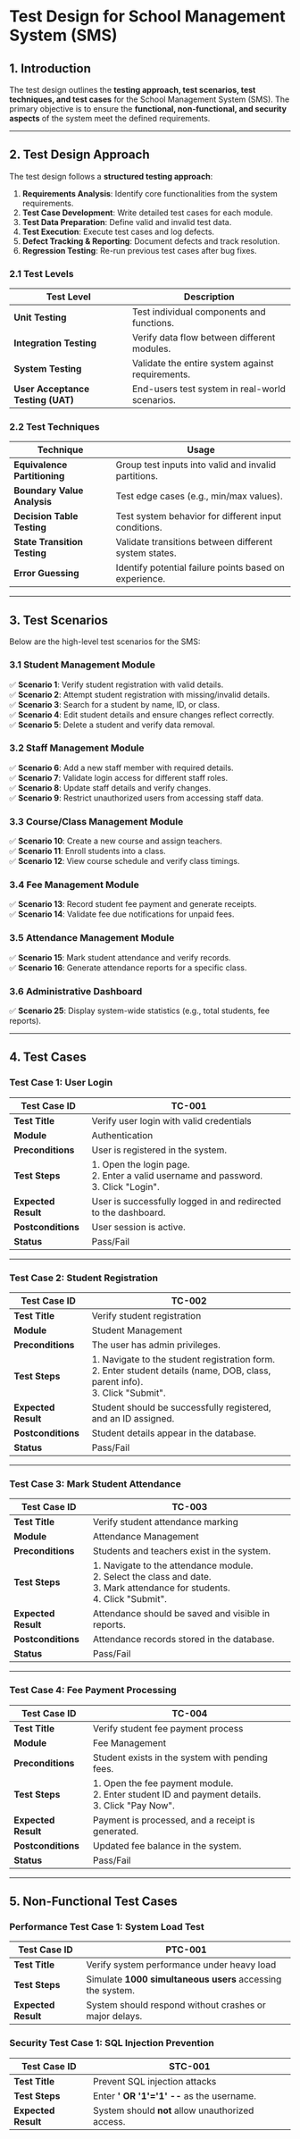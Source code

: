 # **Test Design for School Management System (SMS)**  

## **1. Introduction**  
The test design outlines the **testing approach, test scenarios, test techniques, and test cases** for the School Management System (SMS). The primary objective is to ensure the **functional, non-functional, and security aspects** of the system meet the defined requirements.  

---

## **2. Test Design Approach**  
The test design follows a **structured testing approach**:  
1. **Requirements Analysis**: Identify core functionalities from the system requirements.  
2. **Test Case Development**: Write detailed test cases for each module.  
3. **Test Data Preparation**: Define valid and invalid test data.  
4. **Test Execution**: Execute test cases and log defects.  
5. **Defect Tracking & Reporting**: Document defects and track resolution.  
6. **Regression Testing**: Re-run previous test cases after bug fixes.  

### **2.1 Test Levels**  
| **Test Level**  | **Description** |  
|---------------|----------------|  
| **Unit Testing** | Test individual components and functions. |  
| **Integration Testing** | Verify data flow between different modules. |  
| **System Testing** | Validate the entire system against requirements. |  
| **User Acceptance Testing (UAT)** | End-users test system in real-world scenarios. |  

### **2.2 Test Techniques**  
| **Technique** | **Usage** |  
|--------------|---------|  
| **Equivalence Partitioning** | Group test inputs into valid and invalid partitions. |  
| **Boundary Value Analysis** | Test edge cases (e.g., min/max values). |  
| **Decision Table Testing** | Test system behavior for different input conditions. |  
| **State Transition Testing** | Validate transitions between different system states. |  
| **Error Guessing** | Identify potential failure points based on experience. |  

---

## **3. Test Scenarios**  
Below are the high-level test scenarios for the SMS:  

### **3.1 Student Management Module**  
✅ **Scenario 1**: Verify student registration with valid details.  
✅ **Scenario 2**: Attempt student registration with missing/invalid details.  
✅ **Scenario 3**: Search for a student by name, ID, or class.  
✅ **Scenario 4**: Edit student details and ensure changes reflect correctly.  
✅ **Scenario 5**: Delete a student and verify data removal.  

### **3.2 Staff Management Module**  
✅ **Scenario 6**: Add a new staff member with required details.  
✅ **Scenario 7**: Validate login access for different staff roles.  
✅ **Scenario 8**: Update staff details and verify changes.  
✅ **Scenario 9**: Restrict unauthorized users from accessing staff data.  

### **3.3 Course/Class Management Module**  
✅ **Scenario 10**: Create a new course and assign teachers.  
✅ **Scenario 11**: Enroll students into a class.  
✅ **Scenario 12**: View course schedule and verify class timings.  

### **3.4 Fee Management Module**  
✅ **Scenario 13**: Record student fee payment and generate receipts.  
✅ **Scenario 14**: Validate fee due notifications for unpaid fees.  

### **3.5 Attendance Management Module**  
✅ **Scenario 15**: Mark student attendance and verify records.  
✅ **Scenario 16**: Generate attendance reports for a specific class.  


### **3.6 Administrative Dashboard**  
✅ **Scenario 25**: Display system-wide statistics (e.g., total students, fee reports).  

---

## **4. Test Cases**  

### **Test Case 1: User Login**  
| **Test Case ID** | TC-001 |  
|----------------|---------|  
| **Test Title** | Verify user login with valid credentials |  
| **Module** | Authentication |  
| **Preconditions** | User is registered in the system. |  
| **Test Steps** | 1. Open the login page. <br> 2. Enter a valid username and password. <br> 3. Click "Login". |  
| **Expected Result** | User is successfully logged in and redirected to the dashboard. |  
| **Postconditions** | User session is active. |  
| **Status** | Pass/Fail |  

---

### **Test Case 2: Student Registration**  
| **Test Case ID** | TC-002 |  
|----------------|---------|  
| **Test Title** | Verify student registration |  
| **Module** | Student Management |  
| **Preconditions** | The user has admin privileges. |  
| **Test Steps** | 1. Navigate to the student registration form. <br> 2. Enter student details (name, DOB, class, parent info). <br> 3. Click "Submit". |  
| **Expected Result** | Student should be successfully registered, and an ID assigned. |  
| **Postconditions** | Student details appear in the database. |  
| **Status** | Pass/Fail |  

---

### **Test Case 3: Mark Student Attendance**  
| **Test Case ID** | TC-003 |  
|----------------|---------|  
| **Test Title** | Verify student attendance marking |  
| **Module** | Attendance Management |  
| **Preconditions** | Students and teachers exist in the system. |  
| **Test Steps** | 1. Navigate to the attendance module. <br> 2. Select the class and date. <br> 3. Mark attendance for students. <br> 4. Click "Submit". |  
| **Expected Result** | Attendance should be saved and visible in reports. |  
| **Postconditions** | Attendance records stored in the database. |  
| **Status** | Pass/Fail |  

---

### **Test Case 4: Fee Payment Processing**  
| **Test Case ID** | TC-004 |  
|----------------|---------|  
| **Test Title** | Verify student fee payment process |  
| **Module** | Fee Management |  
| **Preconditions** | Student exists in the system with pending fees. |  
| **Test Steps** | 1. Open the fee payment module. <br> 2. Enter student ID and payment details. <br> 3. Click "Pay Now". |  
| **Expected Result** | Payment is processed, and a receipt is generated. |  
| **Postconditions** | Updated fee balance in the system. |  
| **Status** | Pass/Fail |  

---

## **5. Non-Functional Test Cases**  

### **Performance Test Case 1: System Load Test**  
| **Test Case ID** | PTC-001 |  
|----------------|---------|  
| **Test Title** | Verify system performance under heavy load |  
| **Test Steps** | Simulate **1000 simultaneous users** accessing the system. |  
| **Expected Result** | System should respond without crashes or major delays. |  

### **Security Test Case 1: SQL Injection Prevention**  
| **Test Case ID** | STC-001 |  
|----------------|---------|  
| **Test Title** | Prevent SQL injection attacks |  
| **Test Steps** | Enter **' OR '1'='1' --** as the username. |  
| **Expected Result** | System should **not** allow unauthorized access. |  

